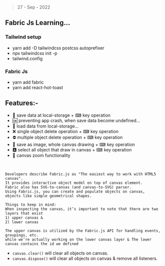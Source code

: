 > 27 - Sep - 2022

## Fabric Js Learning...

### Tailwind setup

 * yarn add -D tailwindcss postcss autoprefixer
 * npx tailwindcss init -p
 * tailwind.config 

### Fabric Js 

 * yarn add fabric
 * yarn add react-hot-toast



## Features:-

* 💾 save data at local-storage + ⌨ key operation
* 🆗 preventing app crash, when save data become undefined...
* 🔄 load data from local-storage...
* ❌ single object delete operation + ⌨ key operation
* ⛔ multiple object delete operation + ⌨ key operation
* 📸 save as image, whole canvas drawing + ⌨ key operation
* 🅰 select all object that draw in canvas + ⌨ key operation
* 🔎 canvas zoom functionality 

<br/>

```
Developers describe Fabric.js as "The easiest way to work with HTML5 canvas". 
It provides interactive object model on top of canvas element. 
Fabric also has SVG-to-canvas (and canvas-to-SVG) parser. 
Using Fabric.js, you can create and populate objects on canvas, objects like simple geometrical shapes.
```

```
Things to keep in mind:
When inspecting the canvas, it’s important to note that there are two layers that exist 
1) upper canvas & 
2) lower canvas

The upper canvas is utilized by the Fabric.js API for handling events, groupings, etc. 
while we’re actually working on the lower canvas layer & The lower canvas contains the id we defined
```


* `canvas.clear()` will clear all objects on canvas.
* `canvas.dispose()` will clear all objects on canvas & remove all listeners.
